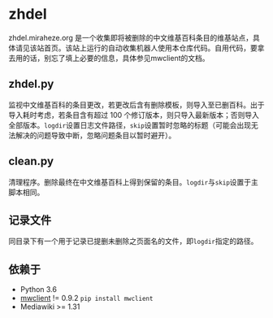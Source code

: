 # zhdel

zhdel.miraheze.org 是一个收集即将被删除的中文维基百科条目的维基站点，具体请见该站首页。该站上运行的自动收集机器人使用本仓库代码。自用代码，要拿去用的话，别忘了填上必要的信息，具体参见mwclient的文档。

## zhdel.py
监视中文维基百科的条目更改，若更改后含有删除模板，则导入至已删百科。出于导入耗时考虑，若条目含有超过 100 个修订版本，则只导入最新版本；否则导入全部版本。`logdir`设置日志文件路径，`skip`设置暂时忽略的标题（可能会出现无法解决的问题导致中断，忽略问题条目以暂时避开）。

## clean.py
清理程序。删除最终在中文维基百科上得到保留的条目。`logdir`与`skip`设置于主脚本相同。

## 记录文件

同目录下有一个用于记录已提删未删除之页面名的文件，即`logdir`指定的路径。

## 依赖于
- Python 3.6
- [mwclient](https://github.com/mwclient/mwclient) != 0.9.2 `pip install mwclient`
- Mediawiki >= 1.31

